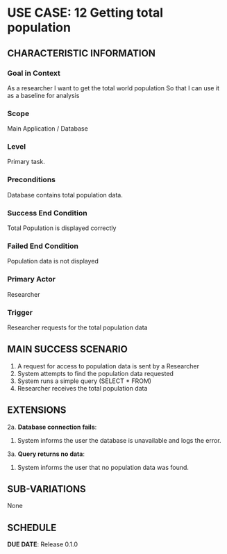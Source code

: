 # USE CASE: 12 Getting total population

## CHARACTERISTIC INFORMATION

### Goal in Context

As a researcher I want to get the total world population So that I can use it as a baseline for analysis

### Scope

Main Application / Database

### Level

Primary task.

### Preconditions

Database contains total population data.

### Success End Condition

Total Population is displayed correctly

### Failed End Condition

Population data is not displayed 

### Primary Actor

Researcher

### Trigger

Researcher requests for the total population data

## MAIN SUCCESS SCENARIO

1. A request for access to population data is sent by a Researcher
2. System attempts to find the population data requested
3. System runs a simple query (SELECT * FROM)
4. Researcher receives the total population data

## EXTENSIONS

2a. **Database connection fails**:
1. System informs the user the database is unavailable and logs the error.

3a. **Query returns no data**:
1. System informs the user that no population data was found.

## SUB-VARIATIONS

None

## SCHEDULE

**DUE DATE**: Release 0.1.0


